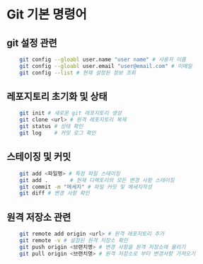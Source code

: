 
# Git 기본 명령어

## git 설정 관련

```bash
    git config --gloabl user.name "user name" # 사용자 이름
    git config --gloabl user.email "user@email.com" # 이메일
    git config --list # 현재 설정된 정보 조회
```

## 레포지토리 초기화 및 상태

```bash
    git init # 새로운 git 레포지토리 생성
    git clone <url> # 원격 레포지토리 복제
    git status # 상태 확인
    git log    # 커밋 로그 확인 
```
## 스테이징 및 커밋

```bash
    git add <파일명> # 특정 파일 스테이징
    git add .       # 현재 디렉토리의 모든 변경 사항 스테이징
    git commit -m "메세지" # 파일 커밋 및 메세지작성
    git diff # 변경 사항 확인
```

## 원격 저장소 관련
```bash
    git remote add origin <url> # 원격 레포지토리 추가
    git remote -v # 설정된 원격 저장소 확인
    git push origin <브랜치명> # 변경 사항을 원격 저장소에 올리기
    git pull origin <브랜치명> # 원격 저장소로 부터 변경사항 가져오기
```